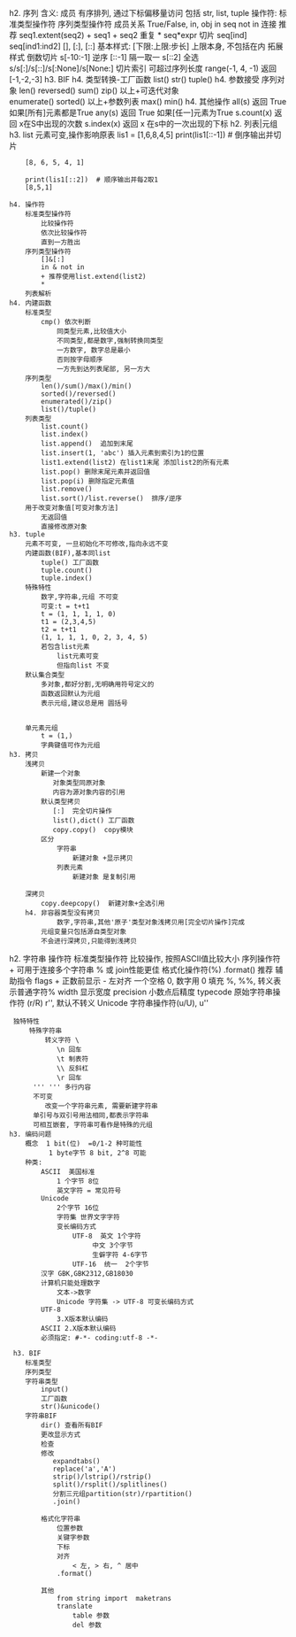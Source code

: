 
h2. 序列
        含义:
            成员 有序排列, 通过下标偏移量访问
        包括  str, list, tuple
    操作符:
        标准类型操作符
        序列类型操作符
            成员关系
                True/False, in, obj in seq
                not in 
            连接 
               推荐	 seq1.extent(seq2)
               + seq1 + seq2
            重复
               * seq*expr
            切片
               seq[ind]
               seq[ind1:ind2]
               [], [:], [::]
            基本样式:
               [下限:上限:步长]
               上限本身, 不包括在内
            拓展样式
               倒数切片 s[-10:-1]
               逆序 [::-1]
               隔一取一  s[::2]
               全选  s/s[:]/s[::]/s[:None]/s[None:]
            切片索引 可超过序列长度
            range(-1, 4, -1) 返回[-1,-2,-3]
    h3. BIF
        h4. 类型转换-工厂函数
            list()
            str()
            tuple()
        h4. 参数接受
            序列对象
                len()
                reversed()
                sum()
                zip()
            以上+可迭代对象  
                enumerate()
                sorted()
            以上+参数列表
                max()
                min()
        h4. 其他操作
            all(s)  返回 True 如果[所有]元素都是True
            any(s)  返回 True 如果[任一]元素为True
            s.count(x) 返回 x在S中出现的次数
            s.index(x) 返回 x 在s中的一次出现的下标 
h2. 列表|元组
    h3. list  元素可变,操作影响原表
        lis1 = [1,6,8,4,5]
        print(lis1[::-1]) # 倒序输出并切片
        
        [8, 6, 5, 4, 1]
        
        print(lis1[::2])  # 顺序输出并每2取1
        [8,5,1]
        
    h4. 操作符
        标准类型操作符
            比较操作符
            依次比较操作符
            直到一方胜出
        序列类型操作符
            []&[:]
            in & not in
            + 推荐使用list.extend(list2)
            * 
        列表解析    
    h4. 内建函数
        标准类型
            cmp() 依次判断
                同类型元素,比较值大小
                不同类型,都是数字,强制转换同类型
                一方数字, 数字总是最小
                否则按字母顺序
                一方先到达列表尾部, 另一方大
        序列类型
            len()/sum()/max()/min()
            sorted()/reversed()
            enumerated()/zip()
            list()/tuple()
        列表类型
            list.count()
            list.index()
            list.append()  追加到末尾
            list.insert(1, 'abc') 插入元素到索引为1的位置
            list1.extend(list2) 在list1末尾 添加list2的所有元素
            list.pop() 删除末尾元素并返回值
            list.pop(i) 删除指定元素值
            list.remove()
            list.sort()/list.reverse()  排序/逆序
        用于改变对象值[可变对象方法]
            无返回值
            直接修改原对象
    h3. tuple
        元素不可变, 一旦初始化不可修改,指向永远不变
        内建函数(BIF),基本同list
            tuple() 工厂函数
            tuple.count()
            tuple.index()
        特殊特性
            数字,字符串,元组 不可变
            可变:t = t+t1
            t = (1, 1, 1, 1, 0)
            t1 = (2,3,4,5)
            t2 = t+t1
            (1, 1, 1, 1, 0, 2, 3, 4, 5)
            若包含list元素
                list元素可变
                但指向list 不变
        默认集合类型
            多对象,都好分割,无明确用符号定义的
            函数返回默认为元组
            表示元组,建议总是用 圆括号


        单元素元组
            t = (1,)
            字典键值可作为元组
    h3. 拷贝
        浅拷贝
            新建一个对象
               对象类型同原对象
               内容为源对象内容的引用
            默认类型拷贝
               [:]  完全切片操作
               list(),dict() 工厂函数
               copy.copy()  copy模块
            区分
                字符串 
                    新建对象 +显示拷贝
                列表元素
                    新建对象 是复制引用

        深拷贝
            copy.deepcopy()  新建对象+全选引用
        h4. 非容器类型没有拷贝
                数字,字符串,其他'原子'类型对象浅拷贝用[完全切片操作]完成
            元组变量只包括源自类型对象
            不会进行深拷贝,只能得到浅拷贝
h2. 字符串
     操作符
         标准类型操作符
             比较操作, 按照ASCII值比较大小
         序列操作符
             + 可用于连接多个字符串
             % 或 join性能更佳
         格式化操作符(%)
             .format()  推荐
         辅助指令
             flags
                 + 正数前显示
                 - 左对齐
                 <sp> 一个空格
                 0, 数字用 0 填充
                 %, %%, 转义表示普通字符%
             width  显示宽度
             precision 小数点后精度
             typecode
             原始字符串操作符 (r/R) r'', 默认不转义
             Unicode 字符串操作符(u/U), u''

     独特特性
         特殊字符串
             转义字符 \
                \n 回车
                \t 制表符
                \\ 反斜杠
                \r 回车
          ''' ''' 多行内容
          不可变
             改变一个字符串元素, 需要新建字符串
          单引号与双引号用法相同,都表示字符串
          可相互嵌套, 字符串可看作是特殊的元组
    h3. 编码问题
        概念  1 bit(位)  =0/1-2 种可能性
              1 byte字节 8 bit, 2^8 可能
        种类:
            ASCII  美国标准
                1 个字节 8位
                英文字符 = 常见符号
            Unicode
                2个字节 16位
                字符集 世界文字字符
                变长编码方式
                    UTF-8  英文 1个字符
                         中文 3个字节
                         生僻字符 4-6字节
                    UTF-16  统一  2个字节
            汉字 GBK,GBK2312,GB18030
            计算机只能处理数字
                文本->数字
                Unicode 字符集 -> UTF-8 可变长编码方式
            UTF-8  
                3.X版本默认编码
            ASCII 2.X版本默认编码
            必须指定: #-*- coding:utf-8 -*-

     h3. BIF
        标准类型
        序列类型
        字符串类型
            input()
            工厂函数 
            str()&unicode()
        字符串BIF
            dir() 查看所有BIF
            更改显示方式
            检查
            修改
               expandtabs()
               replace('a','A')
               strip()/lstrip()/rstrip()
               split()/rsplit()/splitlines()
               分割三元组partition(str)/rpartition()
               .join()

            格式化字符串
                位置参数
                关键字参数
                下标
                对齐
                    < 左, > 右, ^ 居中
                .format()

            其他
                from string import  maketrans
                translate
                    table 参数
                    del 参数
 








